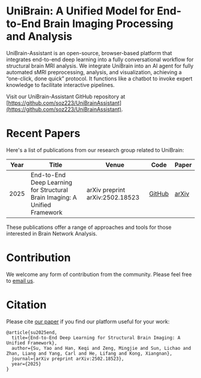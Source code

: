 # UniBrain: A Unified Model for End-to-End Brain Imaging Processing and Analysis

UniBrain-Assistant is an open-source, browser-based platform that integrates end-to-end deep learning into a fully conversational workflow for structural brain MRI analysis. We integrate UniBrain into an AI agent for fully automated sMRI preprocessing, analysis, and visualization, achieving a “one-click, done quick” protocol. It functions like a chatbot to invoke expert knowledge to facilitate interactive pipelines.

Visit our UniBrain-Assistant GitHub repository at [https://github.com/soz223/UniBrainAssistant](https://github.com/soz223/UniBrainAssistant).

# Recent Papers

Here's a list of publications from our research group related to UniBrain:

| Year | Title                                                                                | Venue                          | Code                                                                                         | Paper                                                                                       |
|------|--------------------------------------------------------------------------------------|--------------------------------|----------------------------------------------------------------------------------------------|---------------------------------------------------------------------------------------------|
| 2025 | End-to-End Deep Learning for Structural Brain Imaging: A Unified Framework           | arXiv preprint arXiv:2502.18523 | [GitHub](https://github.com/soz223/UniBrainAssistant)                                        | [arXiv](https://arxiv.org/abs/2502.18523)                                                   |

These publications offer a range of approaches and tools for those interested in Brain Network Analysis.

# Contribution

We welcome any form of contribution from the community. Please feel free to [email us](mailto:lih319@lehigh.edu).

# Citation

Please cite [our paper](https://arxiv.org/abs/2502.18523) if you find our platform useful for your work:

```text
@article{su2025end,
  title={End-to-End Deep Learning for Structural Brain Imaging: A Unified Framework},
  author={Su, Yao and Han, Keqi and Zeng, Mingjie and Sun, Lichao and Zhan, Liang and Yang, Carl and He, Lifang and Kong, Xiangnan},
  journal={arXiv preprint arXiv:2502.18523},
  year={2025}
}
